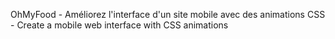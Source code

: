 OhMyFood - Améliorez l'interface d'un site mobile avec des animations CSS - Create a mobile web interface with CSS animations

